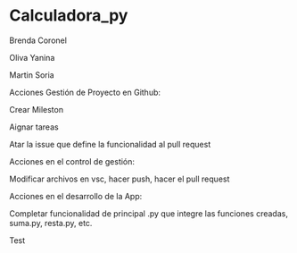 
# Calculadora_py
Brenda Coronel

Oliva Yanina

Martin Soria

Acciones Gestión de Proyecto en Github:

Crear Mileston

Aignar tareas

Atar la issue que define la funcionalidad al pull request

Acciones en el control de gestión:

Modificar archivos en vsc, hacer push, hacer el pull request

Acciones en el desarrollo de la App:

Completar funcionalidad de principal .py que integre las funciones creadas, suma.py, resta.py, etc.

Test


